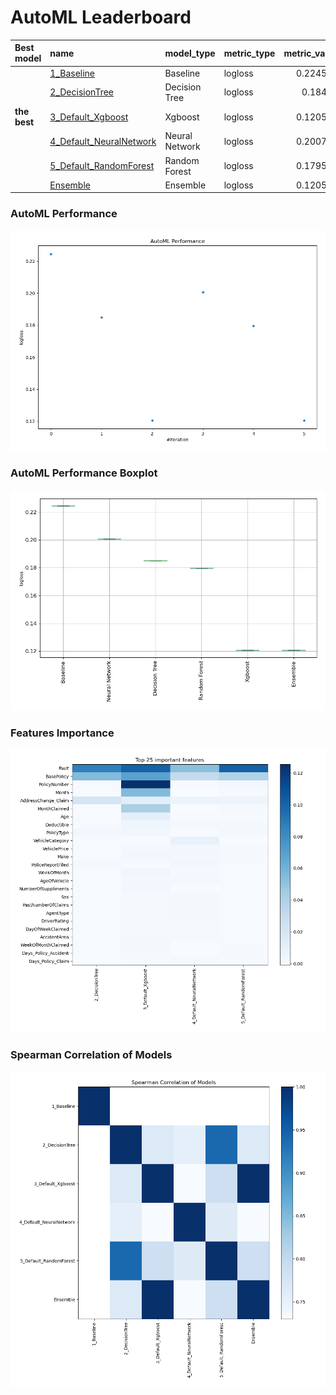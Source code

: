# AutoML Leaderboard

| Best model   | name                                                         | model_type     | metric_type   |   metric_value |   train_time |
|:-------------|:-------------------------------------------------------------|:---------------|:--------------|---------------:|-------------:|
|              | [1_Baseline](1_Baseline/README.md)                           | Baseline       | logloss       |       0.224564 |         1.02 |
|              | [2_DecisionTree](2_DecisionTree/README.md)                   | Decision Tree  | logloss       |       0.18498  |         3.01 |
| **the best** | [3_Default_Xgboost](3_Default_Xgboost/README.md)             | Xgboost        | logloss       |       0.120595 |         5.86 |
|              | [4_Default_NeuralNetwork](4_Default_NeuralNetwork/README.md) | Neural Network | logloss       |       0.200724 |         3.15 |
|              | [5_Default_RandomForest](5_Default_RandomForest/README.md)   | Random Forest  | logloss       |       0.179584 |         3.89 |
|              | [Ensemble](Ensemble/README.md)                               | Ensemble       | logloss       |       0.120595 |         0.45 |

### AutoML Performance
![AutoML Performance](ldb_performance.png)

### AutoML Performance Boxplot
![AutoML Performance Boxplot](ldb_performance_boxplot.png)

### Features Importance
![features importance across models](features_heatmap.png)



### Spearman Correlation of Models
![models spearman correlation](correlation_heatmap.png)

